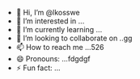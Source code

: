 - 👋 Hi, I’m @lkosswe
- 👀 I’m interested in ...
- 🌱 I’m currently learning ...
- 💞️ I’m looking to collaborate on ..gg
- 📫 How to reach me ...526
- 😄 Pronouns: ...fdgdgf
- ⚡ Fun fact: ...

<!---
lkosswe/lkosswe is a ✨ special ✨ repository because its `README.md` (this file) appears on your GitHub profile.
You can click the Preview link to take a look at your changes.
--->
